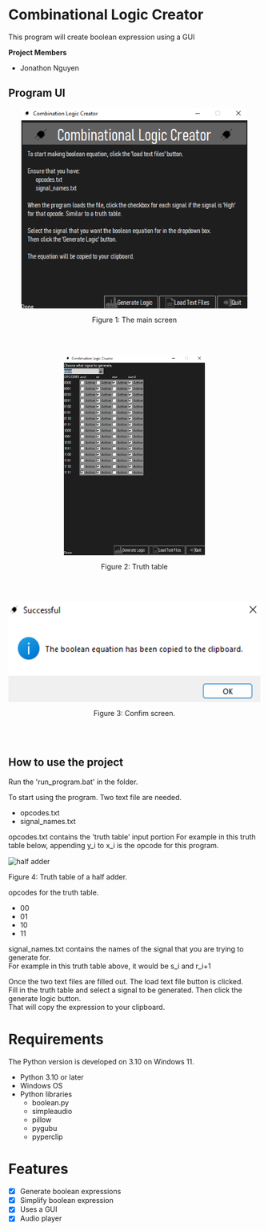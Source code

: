 # Combinational Logic Creator

This program will create boolean expression using a GUI

<b>Project Members</b>
<ul>  
  <li>Jonathon Nguyen</li>
</ul>

## Program UI

<p align="center" style="margin-bottom: 0px">
  <img height="400" src="https://raw.githubusercontent.com/nguyjd/combinational_logic_creator/main/program_images/main_screen.png" alt="Main screen" align="center">
</p>
<p align="center" >Figure 1: The main screen</p><br><br>
  
  
<p align="center" style="margin-bottom: 0px">
  <img height="400" src="https://raw.githubusercontent.com/nguyjd/combinational_logic_creator/main/program_images/active_signals.png" alt="truth table" align="center">
</p>
<p align="center" >Figure 2: Truth table</p><br><br>
  
<p align="center" style="margin-bottom: 0px">
  <img height="200" src="https://raw.githubusercontent.com/nguyjd/combinational_logic_creator/main/program_images/confim_screen.png" alt="Confim screen" align="center">
</p>
<p align="center" >Figure 3: Confim screen.</p><br><br>
 
## How to use the project

Run the 'run_program.bat' in the folder.

To start using the program. Two text file are needed.
- opcodes.txt
- signal_names.txt

opcodes.txt contains the 'truth table' input portion
For example in this truth table below, appending y_i to x_i is the opcode for this program.
<p align="left" style="margin-bottom: 0px">
  <img height="200" src="https://upload.wikimedia.org/wikipedia/commons/9/90/Truth_Table_of_Half_Adder.png" alt="half adder" align="center">
</p>
<p align="left" >Figure 4: Truth table of a half adder.</p>

opcodes for the truth table.
- 00
- 01
- 10
- 11


signal_names.txt contains the names of the signal that you are trying to generate for.  
For example in this truth table above, it would be s_i and r_i+1

Once the two text files are filled out. The load text file button is clicked.  
Fill in the truth table and select a signal to be generated. Then click the generate logic button.  
That will copy the expression to your clipboard.


# Requirements

The Python version is developed on 3.10 on Windows 11.
- Python 3.10 or later
- Windows OS
- Python libraries
  - boolean.py
  - simpleaudio
  - pillow
  - pygubu
  - pyperclip

# Features

- [x] Generate boolean expressions
- [x] Simplify boolean expression
- [x] Uses a GUI
- [x] Audio player
